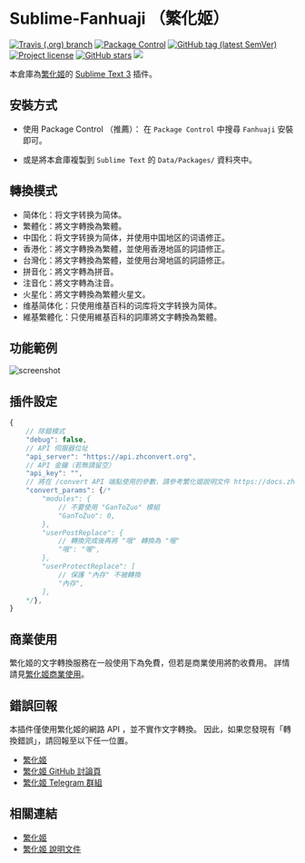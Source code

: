 # Sublime-Fanhuaji （繁化姬）

<a href="https://travis-ci.org/Fanhuaji/Sublime-Fanhuaji"><img alt="Travis (.org) branch" src="https://img.shields.io/travis/Fanhuaji/Sublime-Fanhuaji/master?style=flat-square"></a>
<a href="https://packagecontrol.io/packages/Fanhuaji"><img alt="Package Control" src="https://img.shields.io/packagecontrol/dt/Fanhuaji?style=flat-square"></a>
<a href="https://github.com/Fanhuaji/Sublime-Fanhuaji/tags"><img alt="GitHub tag (latest SemVer)" src="https://img.shields.io/github/tag/Fanhuaji/Sublime-Fanhuaji?style=flat-square&logo=github"></a>
<a href="https://github.com/Fanhuaji/Sublime-Fanhuaji/blob/master/LICENSE"><img alt="Project license" src="https://img.shields.io/github/license/Fanhuaji/Sublime-Fanhuaji?style=flat-square&logo=github"></a>
<a href="https://github.com/Fanhuaji/Sublime-Fanhuaji/stargazers"><img alt="GitHub stars" src="https://img.shields.io/github/stars/Fanhuaji/Sublime-Fanhuaji?style=flat-square&logo=github"></a>
<a href="https://www.paypal.me/jfcherng/5usd" title="Donate to this project using Paypal"><img src="https://img.shields.io/badge/paypal-donate-blue.svg?style=flat-square&logo=paypal" /></a>

本倉庫為[繁化姬](https://zhconvert.org)的 [Sublime Text 3](https://www.sublimetext.com) 插件。


## 安裝方式

- 使用 Package Control （推薦）：
  在 `Package Control` 中搜尋 `Fanhuaji` 安裝即可。

- 或是將本倉庫複製到 `Sublime Text` 的 `Data/Packages/` 資料夾中。


## 轉換模式

- 简体化：将文字转换为简体。
- 繁體化：將文字轉換為繁體。
- 中国化：将文字转换为简体，并使用中国地区的词语修正。
- 香港化：將文字轉換為繁體，並使用香港地區的詞語修正。
- 台灣化：將文字轉換為繁體，並使用台灣地區的詞語修正。
- 拼音化：將文字轉為拼音。
- 注音化：將文字轉為注音。
- 火星化：將文字轉換為繁體火星文。
- 维基简体化：只使用维基百科的词库将文字转换为简体。
- 維基繁體化：只使用維基百科的詞庫將文字轉換為繁體。


## 功能範例

![screenshot](https://raw.githubusercontent.com/Fanhuaji/Sublime-Fanhuaji/master/docs/images/convert_taiwan.gif)


## 插件設定

```javascript
{
    // 除錯模式
    "debug": false,
    // API 伺服器位址
    "api_server": "https://api.zhconvert.org",
    // API 金鑰（若無請留空）
    "api_key": "",
    // 將在 /convert API 端點使用的參數，請參考繁化姬說明文件 https://docs.zhconvert.org
    "convert_params": {/*
        "modules": {
            // 不要使用 "GanToZuo" 模組
            "GanToZuo": 0,
        },
        "userPostReplace": {
            // 轉換完成後再將 "哦" 轉換為 "喔"
            "哦": "喔",
        },
        "userProtectReplace": [
            // 保護 "內存" 不被轉換
            "內存",
        ],
    */},
}
```


## 商業使用

繁化姬的文字轉換服務在一般使用下為免費，但若是商業使用將酌收費用。
詳情請見[繁化姬商業使用](https://docs.zhconvert.org/commercial)。


## 錯誤回報

本插件僅使用繁化姬的網路 API ，並不實作文字轉換。
因此，如果您發現有「轉換錯誤」，請回報至以下任一位置。

- [繁化姬](https://zhconvert.org)
- [繁化姬 GitHub 討論頁](https://github.com/Fanhuaji/discussion/issues)
- [繁化姬 Telegram 群組](https://t.me/fanhuaji)


## 相關連結

- [繁化姬](https://zhconvert.org)
- [繁化姬 說明文件](https://docs.zhconvert.org)
